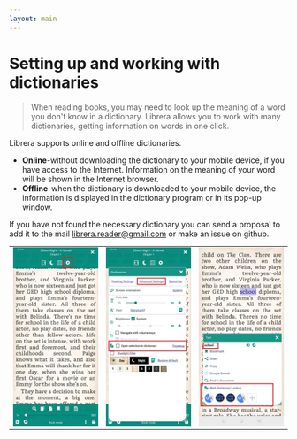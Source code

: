 ```yaml
---
layout: main
---
```


# Setting up and working with dictionaries

> When reading books, you may need to look up the meaning of a word you don't know in a dictionary. Librera allows you to work with many dictionaries, getting information on words in one click.

Librera supports online and offline dictionaries.

* **Online**-without downloading the dictionary to your mobile device, if you have access to the Internet. Information on the meaning of your word will be shown in the Internet browser.
* **Offline**-when the dictionary is downloaded to your mobile device, the information is displayed in the dictionary program or in its pop-up window.

If you have not found the necessary dictionary you can send a proposal to add it to the mail librera.reader@gmail.com or make an issue on github.

||||
|-|-|-|
|![](1.jpg)|![](2.jpg)|![](3.jpg)|
